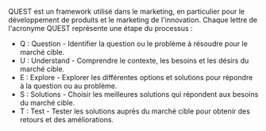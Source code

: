 QUEST est un framework utilisé dans le marketing, en particulier pour le développement de produits et le marketing de l'innovation. Chaque lettre de l'acronyme QUEST représente une étape du processus :

- Q : Question - Identifier la question ou le problème à résoudre pour le marché cible.
- U : Understand - Comprendre le contexte, les besoins et les désirs du marché cible.
- E : Explore - Explorer les différentes options et solutions pour répondre à la question ou au problème.
- S : Solutions - Choisir les meilleures solutions qui répondent aux besoins du marché cible.
- T : Test - Tester les solutions auprès du marché cible pour obtenir des retours et des améliorations.
